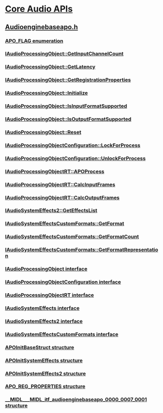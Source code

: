 # [Core Audio APIs](../_coreaudio/index.md)
## [Audioenginebaseapo.h](index.md)
### [APO_FLAG enumeration](../audioenginebaseapo/ne-audioenginebaseapo-apo_flag.md)
### [IAudioProcessingObject::GetInputChannelCount](../audioenginebaseapo/nf-audioenginebaseapo-iaudioprocessingobject-getinputchannelcount.md)
### [IAudioProcessingObject::GetLatency](../audioenginebaseapo/nf-audioenginebaseapo-iaudioprocessingobject-getlatency.md)
### [IAudioProcessingObject::GetRegistrationProperties](../audioenginebaseapo/nf-audioenginebaseapo-iaudioprocessingobject-getregistrationproperties.md)
### [IAudioProcessingObject::Initialize](../audioenginebaseapo/nf-audioenginebaseapo-iaudioprocessingobject-initialize.md)
### [IAudioProcessingObject::IsInputFormatSupported](../audioenginebaseapo/nf-audioenginebaseapo-iaudioprocessingobject-isinputformatsupported.md)
### [IAudioProcessingObject::IsOutputFormatSupported](../audioenginebaseapo/nf-audioenginebaseapo-iaudioprocessingobject-isoutputformatsupported.md)
### [IAudioProcessingObject::Reset](../audioenginebaseapo/nf-audioenginebaseapo-iaudioprocessingobject-reset.md)
### [IAudioProcessingObjectConfiguration::LockForProcess](../audioenginebaseapo/nf-audioenginebaseapo-iaudioprocessingobjectconfiguration-lockforprocess.md)
### [IAudioProcessingObjectConfiguration::UnlockForProcess](../audioenginebaseapo/nf-audioenginebaseapo-iaudioprocessingobjectconfiguration-unlockforprocess.md)
### [IAudioProcessingObjectRT::APOProcess](../audioenginebaseapo/nf-audioenginebaseapo-iaudioprocessingobjectrt-apoprocess.md)
### [IAudioProcessingObjectRT::CalcInputFrames](../audioenginebaseapo/nf-audioenginebaseapo-iaudioprocessingobjectrt-calcinputframes.md)
### [IAudioProcessingObjectRT::CalcOutputFrames](../audioenginebaseapo/nf-audioenginebaseapo-iaudioprocessingobjectrt-calcoutputframes.md)
### [IAudioSystemEffects2::GetEffectsList](../audioenginebaseapo/nf-audioenginebaseapo-iaudiosystemeffects2-geteffectslist.md)
### [IAudioSystemEffectsCustomFormats::GetFormat](../audioenginebaseapo/nf-audioenginebaseapo-iaudiosystemeffectscustomformats-getformat.md)
### [IAudioSystemEffectsCustomFormats::GetFormatCount](../audioenginebaseapo/nf-audioenginebaseapo-iaudiosystemeffectscustomformats-getformatcount.md)
### [IAudioSystemEffectsCustomFormats::GetFormatRepresentation](../audioenginebaseapo/nf-audioenginebaseapo-iaudiosystemeffectscustomformats-getformatrepresentation.md)
### [IAudioProcessingObject interface](../audioenginebaseapo/nn-audioenginebaseapo-iaudioprocessingobject.md)
### [IAudioProcessingObjectConfiguration interface](../audioenginebaseapo/nn-audioenginebaseapo-iaudioprocessingobjectconfiguration.md)
### [IAudioProcessingObjectRT interface](../audioenginebaseapo/nn-audioenginebaseapo-iaudioprocessingobjectrt.md)
### [IAudioSystemEffects interface](../audioenginebaseapo/nn-audioenginebaseapo-iaudiosystemeffects.md)
### [IAudioSystemEffects2 interface](../audioenginebaseapo/nn-audioenginebaseapo-iaudiosystemeffects2.md)
### [IAudioSystemEffectsCustomFormats interface](../audioenginebaseapo/nn-audioenginebaseapo-iaudiosystemeffectscustomformats.md)
### [APOInitBaseStruct structure](../audioenginebaseapo/ns-audioenginebaseapo-apoinitbasestruct.md)
### [APOInitSystemEffects structure](../audioenginebaseapo/ns-audioenginebaseapo-apoinitsystemeffects.md)
### [APOInitSystemEffects2 structure](../audioenginebaseapo/ns-audioenginebaseapo-apoinitsystemeffects2.md)
### [APO_REG_PROPERTIES structure](../audioenginebaseapo/ns-audioenginebaseapo-apo_reg_properties.md)
### [__MIDL___MIDL_itf_audioenginebaseapo_0000_0007_0001 structure](../audioenginebaseapo/ns-audioenginebaseapo-__midl___midl_itf_audioenginebaseapo_0000_0007_0001.md)
